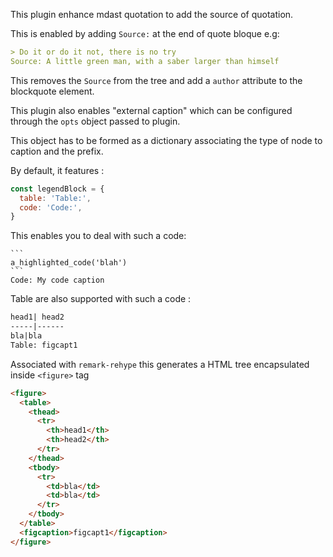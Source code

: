 This plugin enhance mdast quotation to add the source of quotation.

This is enabled by adding `Source:` at the end of quote bloque e.g:

```markdown
> Do it or do it not, there is no try
Source: A little green man, with a saber larger than himself
```

This removes the `Source` from the tree and add a `author` attribute to the blockquote element.

This plugin also enables "external caption" which can be configured through the `opts` object passed to plugin.

This object has to be formed as a dictionary associating the type of node to caption and the prefix.

By default, it features :

```javascript
const legendBlock = {
  table: 'Table:',
  code: 'Code:',
}
```

This enables you to deal with such a code:

    ```
    a_highlighted_code('blah')
    ```
    Code: My code caption

Table are also supported with such a code :

```markdown
head1| head2
-----|------
bla|bla
Table: figcapt1
```

Associated with `remark-rehype` this generates a HTML tree encapsulated inside `<figure>` tag

```html
<figure>
  <table>
    <thead>
      <tr>
        <th>head1</th>
        <th>head2</th>
      </tr>
    </thead>
    <tbody>
      <tr>
        <td>bla</td>
        <td>bla</td>
      </tr>
    </tbody>
  </table>
  <figcaption>figcapt1</figcaption>
</figure>
```